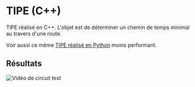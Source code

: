 # TIPE (C++)

TIPE réalisé en C++. L'objet est de déterminer un chemin de temps minimal au travers d'une route. 

Voir aussi ce même [TIPE réalisé en Python](https://github.com/bulledozer/TIPE-python) moins performant.

## Résultats
![Vidéo de circuit test](https://github.com/bulledozer/TIPE/blob/be36172d04520cc259af398186ec794f413b1194/results/TIPE-gif.gif)